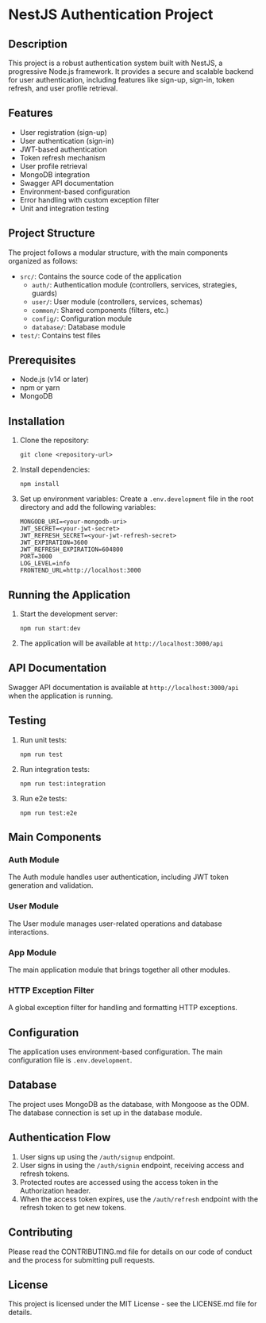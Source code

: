 # NestJS Authentication Project

## Description

This project is a robust authentication system built with NestJS, a progressive Node.js framework. It provides a secure and scalable backend for user authentication, including features like sign-up, sign-in, token refresh, and user profile retrieval.

## Features

- User registration (sign-up)
- User authentication (sign-in)
- JWT-based authentication
- Token refresh mechanism
- User profile retrieval
- MongoDB integration
- Swagger API documentation
- Environment-based configuration
- Error handling with custom exception filter
- Unit and integration testing

## Project Structure

The project follows a modular structure, with the main components organized as follows:

- `src/`: Contains the source code of the application
  - `auth/`: Authentication module (controllers, services, strategies, guards)
  - `user/`: User module (controllers, services, schemas)
  - `common/`: Shared components (filters, etc.)
  - `config/`: Configuration module
  - `database/`: Database module
- `test/`: Contains test files

## Prerequisites

- Node.js (v14 or later)
- npm or yarn
- MongoDB

## Installation

1. Clone the repository:
   ```
   git clone <repository-url>
   ```

2. Install dependencies:
   ```
   npm install
   ```

3. Set up environment variables:
   Create a `.env.development` file in the root directory and add the following variables:
   ```
   MONGODB_URI=<your-mongodb-uri>
   JWT_SECRET=<your-jwt-secret>
   JWT_REFRESH_SECRET=<your-jwt-refresh-secret>
   JWT_EXPIRATION=3600
   JWT_REFRESH_EXPIRATION=604800
   PORT=3000
   LOG_LEVEL=info
   FRONTEND_URL=http://localhost:3000
   ```

## Running the Application

1. Start the development server:
   ```
   npm run start:dev
   ```

2. The application will be available at `http://localhost:3000/api`

## API Documentation

Swagger API documentation is available at `http://localhost:3000/api` when the application is running.

## Testing

1. Run unit tests:
   ```
   npm run test
   ```

2. Run integration tests:
   ```
   npm run test:integration
   ```

3. Run e2e tests:
   ```
   npm run test:e2e
   ```

## Main Components

### Auth Module

The Auth module handles user authentication, including JWT token generation and validation.

### User Module

The User module manages user-related operations and database interactions.

### App Module

The main application module that brings together all other modules.

### HTTP Exception Filter

A global exception filter for handling and formatting HTTP exceptions.

## Configuration

The application uses environment-based configuration. The main configuration file is `.env.development`.

## Database

The project uses MongoDB as the database, with Mongoose as the ODM. The database connection is set up in the database module.

## Authentication Flow

1. User signs up using the `/auth/signup` endpoint.
2. User signs in using the `/auth/signin` endpoint, receiving access and refresh tokens.
3. Protected routes are accessed using the access token in the Authorization header.
4. When the access token expires, use the `/auth/refresh` endpoint with the refresh token to get new tokens.

## Contributing

Please read the CONTRIBUTING.md file for details on our code of conduct and the process for submitting pull requests.

## License

This project is licensed under the MIT License - see the LICENSE.md file for details.
